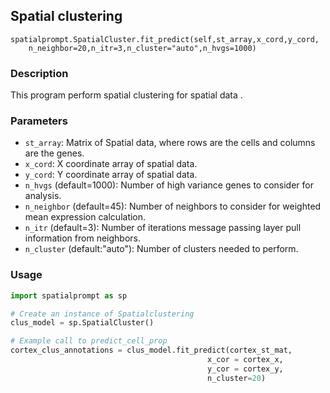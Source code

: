 ## Spatial clustering

```
spatialprompt.SpatialCluster.fit_predict(self,st_array,x_cord,y_cord,
	n_neighbor=20,n_itr=3,n_cluster="auto",n_hvgs=1000)
```

### Description
This program perform spatial clustering for spatial data .
        
### Parameters
- `st_array`: Matrix of Spatial data, where rows are the cells and columns are the genes.
- `x_cord`: X coordinate array of spatial data.
- `y_cord`: Y coordinate array of spatial data.
- `n_hvgs` (default=1000): Number of high variance genes to consider for analysis.
- `n_neighbor` (default=45): Number of neighbors to consider for weighted mean expression calculation.
- `n_itr` (default=3): Number of iterations message passing layer pull information from neighbors.
- `n_cluster` (default:"auto"): Number of clusters needed to perform. 
### Usage
```python
import spatialprompt as sp

# Create an instance of Spatialclustering
clus_model = sp.SpatialCluster()

# Example call to predict_cell_prop
cortex_clus_annotations = clus_model.fit_predict(cortex_st_mat,
                                            x_cor = cortex_x,
                                            y_cor = cortex_y,
                                            n_cluster=20)
```